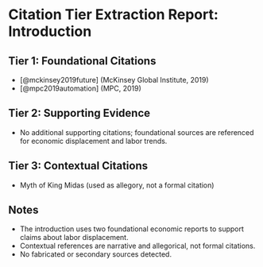 # Citation Tier Extraction Report: Introduction

## Tier 1: Foundational Citations
- [@mckinsey2019future] (McKinsey Global Institute, 2019)
- [@mpc2019automation] (MPC, 2019)

## Tier 2: Supporting Evidence
- No additional supporting citations; foundational sources are referenced for economic displacement and labor trends.

## Tier 3: Contextual Citations
- Myth of King Midas (used as allegory, not a formal citation)

## Notes
- The introduction uses two foundational economic reports to support claims about labor displacement.
- Contextual references are narrative and allegorical, not formal citations.
- No fabricated or secondary sources detected.
